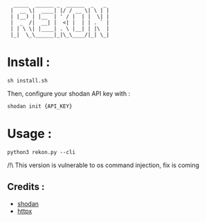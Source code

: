 ```
  _____  ______ _  ______  _   _ 
 |  __ \|  ____| |/ / __ \| \ | |
 | |__) | |__  | ' / |  | |  \| |
 |  _  /|  __| |  <| |  | | . ` |
 | | \ \| |____| . \ |__| | |\  |
 |_|  \_\______|_|\_\____/|_| \_|
```
                                 
# Install :

`sh install.sh`

Then, configure your shodan API key with :

`shodan init {API_KEY}`

# Usage : 

`python3 rekon.py --cli`


/!\ This version is vulnerable to os command injection, fix is coming 

## Credits :
- [shodan](https://shodan.io)
- [httpx](https://github.com/projectdiscovery/httpx)
